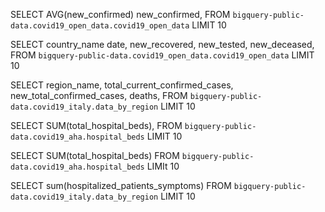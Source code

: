 SELECT 
AVG(new_confirmed)
new_confirmed,
FROM `bigquery-public-data.covid19_open_data.covid19_open_data` LIMIT 10


SELECT country_name
date,
new_recovered,
new_tested,
new_deceased,
FROM `bigquery-public-data.covid19_open_data.covid19_open_data` LIMIT 10


SELECT region_name,
total_current_confirmed_cases,
new_total_confirmed_cases,
deaths,
FROM `bigquery-public-data.covid19_italy.data_by_region` LIMIT 10



SELECT
SUM(total_hospital_beds),
FROM `bigquery-public-data.covid19_aha.hospital_beds` LIMIT 10


SELECT 
SUM(total_hospital_beds)
FROM `bigquery-public-data.covid19_aha.hospital_beds` LIMIt 10 



SELECT 
sum(hospitalized_patients_symptoms)
FROM `bigquery-public-data.covid19_italy.data_by_region` LIMIT 10



